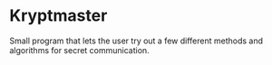 # Kryptmaster

Small program that lets the user try out a few different methods and algorithms for secret communication. 
